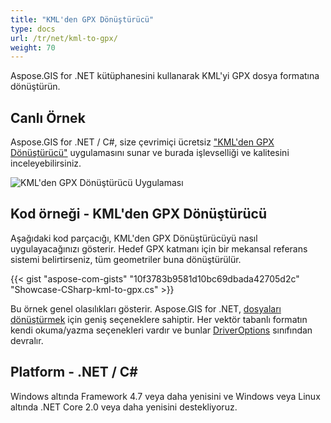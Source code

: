 ```yaml
---
title: "KML'den GPX Dönüştürücü"
type: docs
url: /tr/net/kml-to-gpx/
weight: 70
---
```


Aspose.GIS for .NET kütüphanesini kullanarak KML'yi GPX dosya formatına dönüştürün.

## **Canlı Örnek**

Aspose.GIS for .NET / C#, size çevrimiçi ücretsiz ["KML'den GPX Dönüştürücü"](https://products.aspose.app/gis/conversion/kml-to-gpx) uygulamasını sunar ve burada işlevselliği ve kalitesini inceleyebilirsiniz.

![KML'den GPX Dönüştürücü Uygulaması](conversion.png)

## **Kod örneği - KML'den GPX Dönüştürücü**

Aşağıdaki kod parçacığı, KML'den GPX Dönüştürücüyü nasıl uygulayacağınızı gösterir. Hedef GPX katmanı için bir mekansal referans sistemi belirtirseniz, tüm geometriler buna dönüştürülür. 

{{< gist "aspose-com-gists" "10f3783b9581d10bc69dbada42705d2c" "Showcase-CSharp-kml-to-gpx.cs" >}}

Bu örnek genel olasılıkları gösterir. Aspose.GIS for .NET, [dosyaları dönüştürmek](https://docs.aspose.com/gis/net/vector-layers/) için geniş seçeneklere sahiptir. Her vektör tabanlı formatın kendi okuma/yazma seçenekleri vardır ve bunlar [DriverOptions](https://reference.aspose.com/gis/net/aspose.gis/driveroptions) sınıfından devralır.

## **Platform - .NET / C#**

Windows altında Framework 4.7 veya daha yenisini ve Windows veya Linux altında .NET Core 2.0 veya daha yenisini destekliyoruz.
